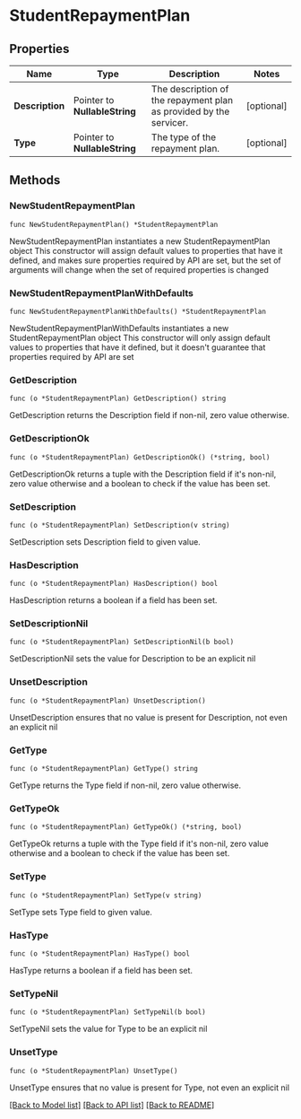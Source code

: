 # StudentRepaymentPlan

## Properties

Name | Type | Description | Notes
------------ | ------------- | ------------- | -------------
**Description** | Pointer to **NullableString** | The description of the repayment plan as provided by the servicer. | [optional] 
**Type** | Pointer to **NullableString** | The type of the repayment plan. | [optional] 

## Methods

### NewStudentRepaymentPlan

`func NewStudentRepaymentPlan() *StudentRepaymentPlan`

NewStudentRepaymentPlan instantiates a new StudentRepaymentPlan object
This constructor will assign default values to properties that have it defined,
and makes sure properties required by API are set, but the set of arguments
will change when the set of required properties is changed

### NewStudentRepaymentPlanWithDefaults

`func NewStudentRepaymentPlanWithDefaults() *StudentRepaymentPlan`

NewStudentRepaymentPlanWithDefaults instantiates a new StudentRepaymentPlan object
This constructor will only assign default values to properties that have it defined,
but it doesn't guarantee that properties required by API are set

### GetDescription

`func (o *StudentRepaymentPlan) GetDescription() string`

GetDescription returns the Description field if non-nil, zero value otherwise.

### GetDescriptionOk

`func (o *StudentRepaymentPlan) GetDescriptionOk() (*string, bool)`

GetDescriptionOk returns a tuple with the Description field if it's non-nil, zero value otherwise
and a boolean to check if the value has been set.

### SetDescription

`func (o *StudentRepaymentPlan) SetDescription(v string)`

SetDescription sets Description field to given value.

### HasDescription

`func (o *StudentRepaymentPlan) HasDescription() bool`

HasDescription returns a boolean if a field has been set.

### SetDescriptionNil

`func (o *StudentRepaymentPlan) SetDescriptionNil(b bool)`

 SetDescriptionNil sets the value for Description to be an explicit nil

### UnsetDescription
`func (o *StudentRepaymentPlan) UnsetDescription()`

UnsetDescription ensures that no value is present for Description, not even an explicit nil
### GetType

`func (o *StudentRepaymentPlan) GetType() string`

GetType returns the Type field if non-nil, zero value otherwise.

### GetTypeOk

`func (o *StudentRepaymentPlan) GetTypeOk() (*string, bool)`

GetTypeOk returns a tuple with the Type field if it's non-nil, zero value otherwise
and a boolean to check if the value has been set.

### SetType

`func (o *StudentRepaymentPlan) SetType(v string)`

SetType sets Type field to given value.

### HasType

`func (o *StudentRepaymentPlan) HasType() bool`

HasType returns a boolean if a field has been set.

### SetTypeNil

`func (o *StudentRepaymentPlan) SetTypeNil(b bool)`

 SetTypeNil sets the value for Type to be an explicit nil

### UnsetType
`func (o *StudentRepaymentPlan) UnsetType()`

UnsetType ensures that no value is present for Type, not even an explicit nil

[[Back to Model list]](../README.md#documentation-for-models) [[Back to API list]](../README.md#documentation-for-api-endpoints) [[Back to README]](../README.md)


